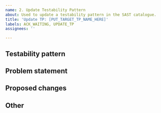 ```yaml
---
name: 2. Update Testability Pattern
about: Used to update a testability pattern in the SAST catalogue.
title: 'Update TP: [PUT_TARGET_TP_NAME_HERE]'
labels: ACK_WAITING, UPDATE_TP
assignees: ''

---
```


<!--- Please complete the sections below -->


## Testability pattern
<!--- Which testability pattern you would like to update? -->



## Problem statement
<!--- What's the problem with the aforementioned pattern -->



## Proposed changes
<!--- How would you fixed the suggested problem? -->


## Other
<!--- Any other points? -->



<!-- Thank you again for your contribution -->
